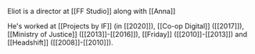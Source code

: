 Eliot is a director at [[FF Studio]] along with [[Anna]]

He's worked at [[Projects by IF]] (in [[2020]]), [[Co-op Digital]] ([[2017]]), [[Ministry of Justice]] ([[2013]]-[[2016]]), [[Friday]] ([[2010]]-[[2013]]) and [[Headshift]] ([[2008]]-[[2010]]).

